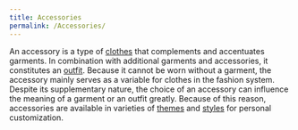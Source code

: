 ```yaml
---
title: Accessories
permalink: /Accessories/
---
```


An accessory is a type of [clothes](/clothes "wikilink") that
complements and accentuates garments. In combination with additional
garments and accessories, it constitutes an
[outfit](/Outfits "wikilink"). Because it cannot be worn without a
garment, the accessory mainly serves as a variable for clothes in the
fashion system. Despite its supplementary nature, the choice of an
accessory can influence the meaning of a garment or an outfit greatly.
Because of this reason, accessories are available in varieties of
[themes](/themes "wikilink") and [styles](/styles "wikilink") for
personal customization.